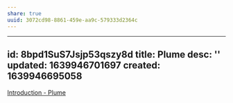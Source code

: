 ```yaml
---
share: true
uuid: 3072cd98-8861-459e-aa9c-579333d2364c
---
```

---
id: 8bpd1SuS7Jsjp53qszy8d
title: Plume
desc: ''
updated: 1639946701697
created: 1639946695058
---

[Introduction - Plume](https://plume-oss.github.io/plume-docs/storage-backends/introduction/)
